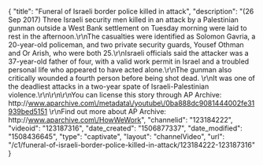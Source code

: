 {
    "title": "Funeral of Israeli border police killed in attack",
    "description": "(26 Sep 2017) Three Israeli security men killed in an attack by a Palestinian gunman outside a West Bank settlement on Tuesday morning were laid to rest in the afternoon.\r\nThe casualties were identified as Solomon Gavria, a 20-year-old policeman, and two private security guards, Yousef Othman and Or Arish, who were both 25.\r\nIsraeli officials said the attacker was a 37-year-old father of four, with a valid work permit in Israel and a troubled personal life who appeared to have acted alone.\r\nThe gunman also critically wounded a fourth person before being shot dead. \r\nIt was one of the deadliest attacks in a two-year spate of Israeli-Palestinian violence.\r\n\r\n\r\nYou can license this story through AP Archive: http:\/\/www.aparchive.com\/metadata\/youtube\/0ba888dc9081444002fe31939bed5151 \r\nFind out more about AP Archive: http:\/\/www.aparchive.com\/HowWeWork",
    "channelid": "123184222",
    "videoid": "123187316",
    "date_created": "1506877337",
    "date_modified": "1508436645",
    "type": "captivate",
    "layout": "channelVideo",
    "url": "\/c1\/funeral-of-israeli-border-police-killed-in-attack\/123184222-123187316"
}